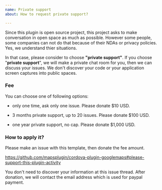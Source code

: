 ```yaml
---
name: Private support
about: How to request private support?

---
```


Since this plugin is open source project, this project asks to make conversation in open space as much as possible.
However some people, some companies can not do that because of their NDAs or privacy policies.
Yes, we understand thier situations.

In that case, please consider to choose **"private support"**.
If you choose "**private support**", we will make a private chat room for you, then we can discuss your issues.
We don't discover your code or your application screen captures into public spaces.

### Fee

You can choose one of following options:

- only one time, ask only one issue.
  Please donate $10 USD.
  
- 3 months private support, up to 20 issues.
  Please donate $100 USD.
  
- one year private support, no cap.
  Please donate $1,000 USD.


  
### How to apply it?

Please make an issue with this template, then donate the fee amount.
 
  https://github.com/mapsplugin/cordova-plugin-googlemaps#please-support-this-plugin-activity

You don't need to discover your information at this issue thread.
After donation, we will contact the email address which is used for paypal payment.
